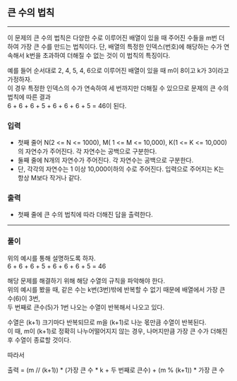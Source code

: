 ## 큰 수의 법칙

------

이 문제의 큰 수의 법칙은 다양한 수로 이루어진 배열이 있을 때 
주어진 수들을 m번 더하여 가장 큰 수를 만드는 법칙이다. 
단, 배열의 특정한 인덱스(번호)에 해당하는 수가 연속해서 k번을 초과하여 더해질 수 없는 것이 이 법칙의 특징이다.
  
예를 들어 순서대로 2, 4, 5, 4, 6으로 이루어진 배열이 있을 때 m이 8이고 k가 3이라고 가정하자.  
이 경우 특정한 인덱스의 수가 연속하여 세 번까지만 더해질 수 있으므로 문제의 큰 수의 법칙에 따른 결과  
6 + 6 + 6 + 5 + 6 + 6 + 6 + 5 = 46이 된다.

### 입력

- 첫째 줄어 N(2 <= N <= 1000), M( 1 <= M <= 10,000), K(1 <= K <= 10,000)의 자연수가 주어진다. 각 자연수는 공백으로 구분한다.  
- 둘째 줄에 N개의 자연수가 주어진다. 각 자연수는 공백으로 구분한다.  
- 단, 각각의 자연수는 1 이상 10,000이하의 수로 주어진다. 입력으로 주어지는 K는 항상 M보다 작거나 같다.

### 출력

- 첫째 줄에 큰 수의 법칙에 따라 더해진 답을 출력한다.

-------

### 풀이

위의 예시를 통해 설명하도록 하자.  
6 + 6 + 6 + 5 + 6 + 6 + 6 + 5 = 46  

해당 문제를 해결하기 위해 해당 수열의 규칙을 파악해야 한다.  
위의 예시를 봤을 때, 같은 수는 k번(3번)밖에 반복할 수 없기 때문에 배열에서 가장 큰 수(6)이 3번,  
두 번째로 큰수(5)가 1번 나오는 수열이 반복해서 나오고 있다. 

수열은 (k+1) 크기마다 반복되므로 m을 (k+1)로 나눈 몫만큼 수열이 반복된다.  
이 때, m이 (k+1)로 정확히 나누어떨어지지 않는 경우, 나머지만큼 가장 큰 수가 더해진 후 수열이 종료할 것이다.

따라서

출력 = (m // (k+1)) * (가장 큰 수 * k + 두 번째로 큰수) + (m % (k+1)) * 가장 큰 수

